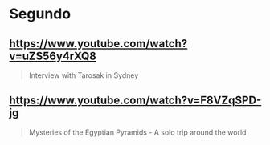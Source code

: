 # Segundo

## https://www.youtube.com/watch?v=uZS56y4rXQ8

> Interview with Tarosak in Sydney

## https://www.youtube.com/watch?v=F8VZqSPD-jg

> Mysteries of the Egyptian Pyramids - A solo trip around the world 
